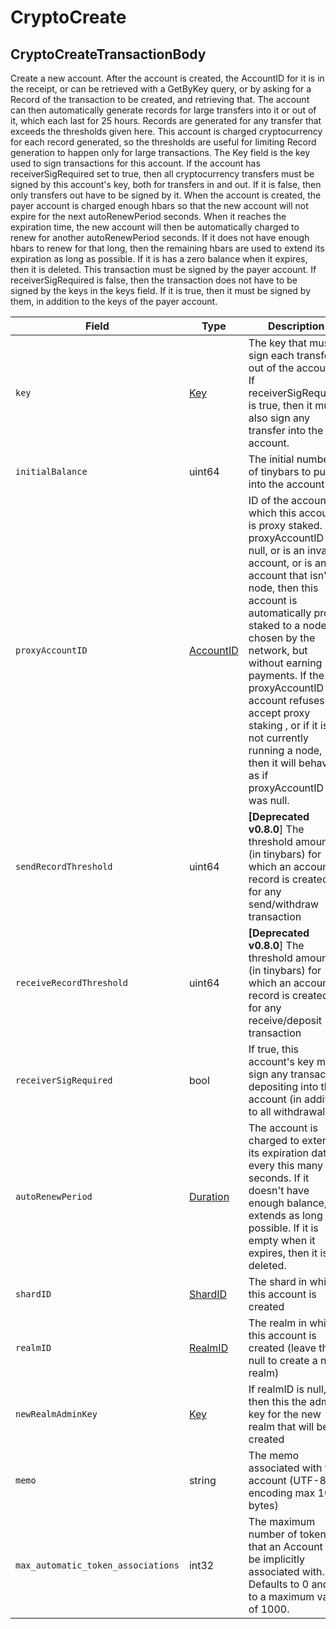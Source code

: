 # CryptoCreate

## CryptoCreateTransactionBody

Create a new account. After the account is created, the AccountID for it is in the receipt, or can be retrieved with a GetByKey query, or by asking for a Record of the transaction to be created, and retrieving that. The account can then automatically generate records for large transfers into it or out of it, which each last for 25 hours. Records are generated for any transfer that exceeds the thresholds given here. This account is charged cryptocurrency for each record generated, so the thresholds are useful for limiting Record generation to happen only for large transactions. The Key field is the key used to sign transactions for this account. If the account has receiverSigRequired set to true, then all cryptocurrency transfers must be signed by this account's key, both for transfers in and out. If it is false, then only transfers out have to be signed by it. When the account is created, the payer account is charged enough hbars so that the new account will not expire for the next autoRenewPeriod seconds. When it reaches the expiration time, the new account will then be automatically charged to renew for another autoRenewPeriod seconds. If it does not have enough hbars to renew for that long, then the remaining hbars are used to extend its expiration as long as possible. If it is has a zero balance when it expires, then it is deleted. This transaction must be signed by the payer account. If receiverSigRequired is false, then the transaction does not have to be signed by the keys in the keys field. If it is true, then it must be signed by them, in addition to the keys of the payer account.

| Field                              | Type                                     | Description                                                                                                                                                                                                                                                                                                                                                                                                                   |
| ---------------------------------- | ---------------------------------------- | ----------------------------------------------------------------------------------------------------------------------------------------------------------------------------------------------------------------------------------------------------------------------------------------------------------------------------------------------------------------------------------------------------------------------------- |
| `key`                              | [Key](../basic-types/key.md)             | The key that must sign each transfer out of the account. If receiverSigRequired is true, then it must also sign any transfer into the account.                                                                                                                                                                                                                                                                                |
| `initialBalance`                   | uint64                                   | The initial number of tinybars to put into the account                                                                                                                                                                                                                                                                                                                                                                        |
| `proxyAccountID`                   | [AccountID](../basic-types/accountid.md) | ID of the account to which this account is proxy staked. If proxyAccountID is null, or is an invalid account, or is an account that isn't a node, then this account is automatically proxy staked to a node chosen by the network, but without earning payments. If the proxyAccountID account refuses to accept proxy staking , or if it is not currently running a node, then it will behave as if proxyAccountID was null. |
| `sendRecordThreshold`              | uint64                                   | **\[Deprecated v0.8.0**] The threshold amount (in tinybars) for which an account record is created for any send/withdraw transaction                                                                                                                                                                                                                                                                                         |
| `receiveRecordThreshold`           | uint64                                   | **\[Deprecated v0.8.0**] The threshold amount (in tinybars) for which an account record is created for any receive/deposit transaction                                                                                                                                                                                                                                                                                       |
| `receiverSigRequired`              | bool                                     | If true, this account's key must sign any transaction depositing into this account (in addition to all withdrawals)                                                                                                                                                                                                                                                                                                           |
| `autoRenewPeriod`                  | [Duration](../miscellaneous/duration.md) | The account is charged to extend its expiration date every this many seconds. If it doesn't have enough balance, it extends as long as possible. If it is empty when it expires, then it is deleted.                                                                                                                                                                                                                          |
| `shardID`                          | [ShardID](../basic-types/shardid.md)     | The shard in which this account is created                                                                                                                                                                                                                                                                                                                                                                                    |
| `realmID`                          | [RealmID](../basic-types/realmid.md)     | The realm in which this account is created (leave this null to create a new realm)                                                                                                                                                                                                                                                                                                                                            |
| `newRealmAdminKey`                 | [Key](../basic-types/key.md)             | If realmID is null, then this the admin key for the new realm that will be created                                                                                                                                                                                                                                                                                                                                            |
| `memo`                             | string                                   | The memo associated with the account (UTF-8 encoding max 100 bytes)                                                                                                                                                                                                                                                                                                                                                           |
| `max_automatic_token_associations` | int32                                    | The maximum number of tokens that an Account can be implicitly associated with. Defaults to 0 and up to a maximum value of 1000.                                                                                                                                                                                                                                                                                              |
